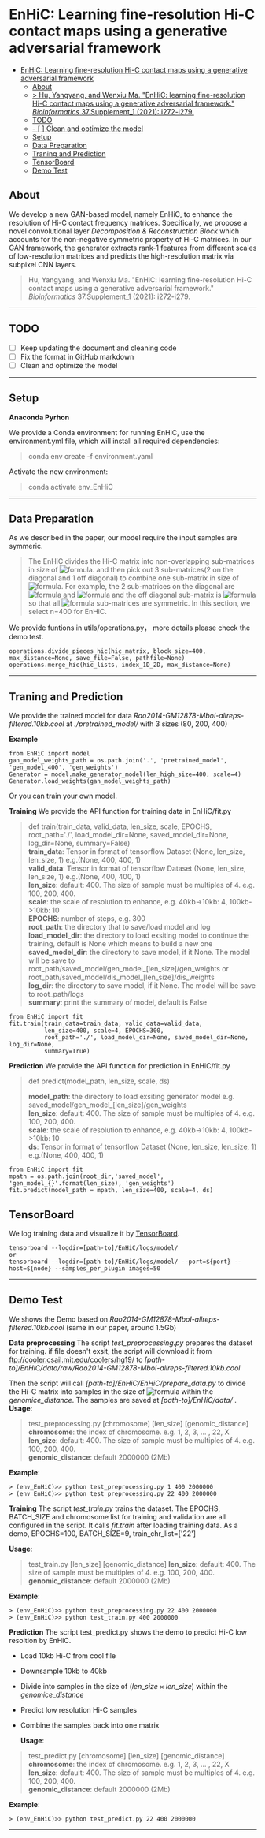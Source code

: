 # EnHiC: Learning fine-resolution Hi-C contact maps using a generative adversarial framework


- [EnHiC: Learning fine-resolution Hi-C contact maps using a generative adversarial framework](#enhic-learning-fine-resolution-hi-c-contact-maps-using-a-generative-adversarial-framework)
  - [About](#about)
  - [> Hu, Yangyang, and Wenxiu Ma. "EnHiC: learning fine-resolution Hi-C contact maps using a generative adversarial framework." *Bioinformatics* 37.Supplement_1 (2021): i272-i279.](#-hu-yangyang-and-wenxiu-ma-enhic-learning-fine-resolution-hi-c-contact-maps-using-a-generative-adversarial-framework-bioinformatics-37supplement_1-2021-i272-i279)
  - [TODO](#todo)
  - [- [ ] Clean and optimize the model](#----clean-and-optimize-the-model)
  - [Setup](#setup)
  - [Data Preparation](#data-preparation)
  - [Traning and Prediction](#traning-and-prediction)
  - [TensorBoard](#tensorboard)
  - [Demo Test](#demo-test)


## About

We develop a new GAN-based model, namely EnHiC, to enhance the resolution of Hi-C contact frequency matrices. Specifically, we propose a novel convolutional layer _Decomposition & Reconstruction Block_ which accounts for the non-negative symmetric property of Hi-C matrices. In our GAN framework, the generator extracts rank-1 features from different scales of low-resolution matrices and predicts the high-resolution matrix via subpixel CNN layers.

> Hu, Yangyang, and Wenxiu Ma. "EnHiC: learning fine-resolution Hi-C contact maps using a generative adversarial framework." *Bioinformatics* 37.Supplement_1 (2021): i272-i279.
---

## TODO

- [ ] Keep updating the document and cleaning code 
- [ ] Fix the format in GitHub markdown
- [ ] Clean and optimize the model
---

##  Setup

**Anaconda Pyrhon**

We provide a Conda environment for running EnHiC, use the environment.yml file, which will install all required dependencies:
> conda env create -f environment.yaml

Activate the new environment: 
>conda activate env_EnHiC 

---

##  Data Preparation

As we described in the paper, our model require the input samples are symmeric.
> The EnHiC divides the Hi-C matrix into non-overlapping sub-matrices in size of ![formula](https://render.githubusercontent.com/render/math?math=\frac{n}{2}\times\frac{n}{2}). and then pick out 3 sub-matrices(2 on the diagonal and 1 off diagonal) to combine one sub-matrix in size of ![formula](https://render.githubusercontent.com/render/math?math=n\times{n}). For example, the 2 sub-matrices on the diagonal are ![formula](https://render.githubusercontent.com/render/math?math=(i,i)) and ![formula](https://render.githubusercontent.com/render/math?math=(j,j)) and the off diagonal sub-matrix is ![formula](https://render.githubusercontent.com/render/math?math=(i,j)) so that all ![formula](https://render.githubusercontent.com/render/math?math=n\times{n}) sub-matrices are symmetric. In this section, we select n=400 for EnHiC.

We provide funtions in utils/operations.py， more details please check the demo test.
```
operations.divide_pieces_hic(hic_matrix, block_size=400, max_distance=None, save_file=False, pathfile=None)
operations.merge_hic(hic_lists, index_1D_2D, max_distance=None)
```

---

##  Traning and Prediction
We provide the trained model for data _Rao2014-GM12878-MboI-allreps-filtered.10kb.cool_ at _./pretrained_model/_ with 3 sizes (80, 200, 400)

**Example**
```
from EnHiC import model
gan_model_weights_path = os.path.join('.', 'pretrained_model', 'gen_model_400', 'gen_weights')
Generator = model.make_generator_model(len_high_size=400, scale=4)
Generator.load_weights(gan_model_weights_path)
```

Or you can train your own model.

**Training**
We provide the API function for training data in EnHiC/fit.py
> def train(train_data, valid_data, len_size, scale, EPOCHS, root_path='./', load_model_dir=None, saved_model_dir=None, log_dir=None, summary=False)<br/>
> __train_data__: Tensor in format of tensorflow Dataset (None, len_size, len_size, 1) e.g.(None, 400, 400, 1)<br/>
> __valid_data__: Tensor in format of tensorflow Dataset (None, len_size, len_size, 1) e.g.(None, 400, 400, 1)<br/>
> __len_size__: default: 400. The size of sample must be multiples of 4. e.g. 100, 200, 400.<br/>
> __scale__: the scale of resolution to enhance, e.g. 40kb->10kb: 4, 100kb->10kb: 10<br/>
> __EPOCHS__: number of steps, e.g. 300<br/>
> __root_path__: the directory that to save/load model and log<br/>
> __load_model_dir__: the directory to load exsiting model to continue the training, default is None which means to build a new one <br/>
> __saved_model_dir__: the directory to save model, if it None. The model will be save to root_path/saved_model/gen_model_[len_size]/gen_weights or root_path/saved_model/dis_model_[len_size]/dis_weights <br/>
> __log_dir__: the directory to save model, if it None. The model will be save to root_path/logs <br/>
> __summary__: print the summary of model, default is False<br/>

```
from EnHiC import fit
fit.train(train_data=train_data, valid_data=valid_data, 
          len_size=400, scale=4, EPOCHS=300, 
          root_path='./', load_model_dir=None, saved_model_dir=None, log_dir=None,
          summary=True)
```

**Prediction**
We provide the API function for prediction in EnHiC/fit.py

> def predict(model_path, len_size, scale, ds)
>
>__model_path__: the directory to load exsiting generator model e.g. saved_model/gen_model_[len_size]/gen_weights <br/>
> __len_size__: default: 400. The size of sample must be multiples of 4. e.g. 100, 200, 400. <br/>
> __scale__: the scale of resolution to enhance, e.g. 40kb->10kb: 4, 100kb->10kb: 10 <br/>
> __ds__: Tensor in format of tensorflow Dataset (None, len_size, len_size, 1) e.g.(None, 400, 400, 1) <br/>

```
from EnHiC import fit
mpath = os.path.join(root_dir,'saved_model', 'gen_model_{}'.format(len_size), 'gen_weights')
fit.predict(model_path = mpath, len_size=400, scale=4, ds)
```


## TensorBoard
We log training data and visualize it by [TensorBoard](https://www.tensorflow.org/tensorboard/get_started).
```
tensorboard --logdir=[path-to]/EnHiC/logs/model/
or 
tensorboard --logdir=[path-to]/EnHiC/logs/model/ --port=${port} --host=${node} --samples_per_plugin images=50
```

---

##  Demo Test

We shows the Demo based on _Rao2014-GM12878-MboI-allreps-filtered.10kb.cool_ (same in our paper, around 1.5Gb)<br/>

**Data preprocessing**
The script _test_preprocessing.py_ prepares the dataset for training. if file doesn't exsit, the script will download it from ftp://cooler.csail.mit.edu/coolers/hg19/ to _[path-to]/EnHiC/data/raw/Rao2014-GM12878-MboI-allreps-filtered.10kb.cool_

Then the script will call _[path-to]/EnHiC/EnHiC/prepare_data.py_ to divide the Hi-C matrix into samples in the size of ![formula](https://render.githubusercontent.com/render/math?math=(len\_{size}\times{len\_{size}})) within the *genomice_distance*. The samples are saved at _[path-to]/EnHiC/data/_ .
__Usage__:
> test_preprocessing.py [chromosome] [len_size] [genomic_distance]
> __chromosome__: the index of chromosome. e.g. 1, 2, 3, ... , 22, X <br/>
> __len_size__: default: 400. The size of sample must be multiples of 4. e.g. 100, 200, 400.<br/>
> __genomic_distance__: default 2000000 (2Mb) <br/>

__Example__:
```
> (env_EnHiC)>> python test_preprocessing.py 1 400 2000000
> (env_EnHiC)>> python test_preprocessing.py 22 400 2000000
```

**Training**
The script _test_train.py_ trains the dataset. The EPOCHS, BATCH_SIZE and chromosome list for training and validation are all configured in the script. It calls _fit.train_ after loading training data.
As a demo, EPOCHS=100, BATCH_SIZE=9, train_chr_list=['22']

__Usage__:
> test_train.py [len_size] [genomic_distance]
> __len_size__: default: 400. The size of sample must be multiples of 4. e.g. 100, 200, 400. <br/>
> __genomic_distance__: default 2000000 (2Mb) <br/>

__Example__:
```
> (env_EnHiC)>> python test_preprocessing.py 22 400 2000000
> (env_EnHiC)>> python test_train.py 400 2000000
```

**Prediction**
The script test_predict.py shows the demo to predict Hi-C low resoltion by EnHiC. 
* Load 10kb Hi-C from cool file
* Downsample 10kb to 40kb
* Divide into samples in the size of $( len\_size \times len\_size)$ within the $genomice\_distance$
* Predict low resolution Hi-C samples
* Combine the samples back into one matrix

  __Usage__:
> test_predict.py [chromosome] [len_size] [genomic_distance]
> __chromosome__: the index of chromosome. e.g. 1, 2, 3, ... , 22, X<br/>
> __len_size__: default: 400. The size of sample must be multiples of 4. e.g. 100, 200, 400.<br/>
> __genomic_distance__: default 2000000 (2Mb)

__Example__:
```
> (env_EnHiC)>> python test_predict.py 22 400 2000000
```

---

